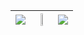 | ![](https://github-readme-stats.vercel.app/api?username=george-chou&hide_rank=true&show_icons=true&theme=dracula&hide=contribs) | <img src="https://github.com/george-chou/george-chou/assets/20459298/32a14212-3df5-4753-a6c5-c911595e03f2" width="35%"></img> | ![](https://github-readme-stats.vercel.app/api/top-langs/?username=george-chou&langs_count=6&layout=compact&theme=dracula) |
| :--: | :--: | :--: |
